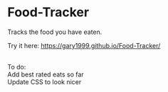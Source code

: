 # Food-Tracker
Tracks the food you have eaten. <br />


Try it here: https://gary1999.github.io/Food-Tracker/ <br /> <br />


To do: <br />
Add best rated eats so far <br />
Update CSS to look nicer <br />
